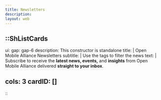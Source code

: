 ```yaml
---
title: Newsletters
description:
layout: web
---
```

::ShListCards
---
ui:
    gap: gap-6
description: This constructor is standalone
title: |
    Open Mobile Alliance Newsletters
subtitle: |
    Use the tags to filter the news
text: |
    Subscribe to receive the **latest news, events,** and **insights** from Open Mobile Alliance delivered **straight to your inbox**.  

cols: 3
cardID: []
---
::
